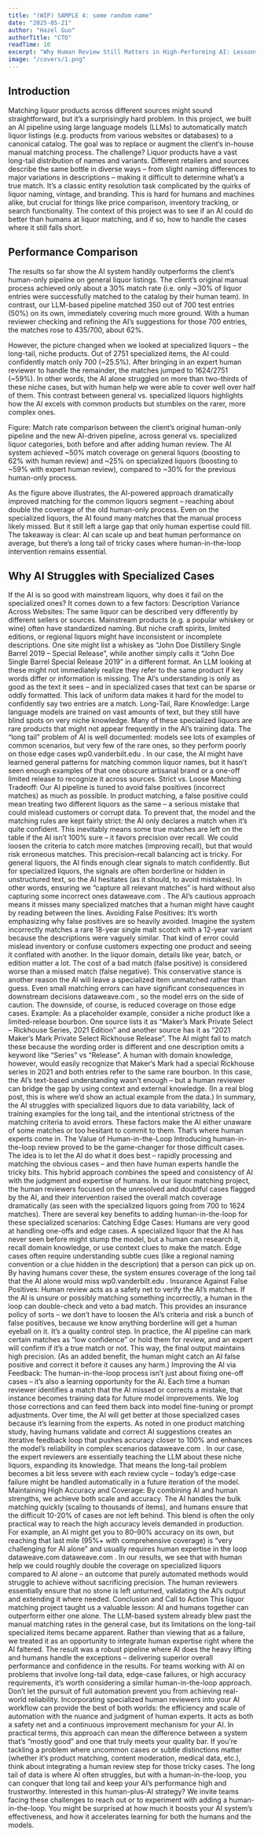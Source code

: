 ```yaml
---
title: "(WIP) SAMPLE 4: some random name"
date: "2025-05-21"
author: "Hazel Guo"
authorTitle: "CTO"
readTime: 10
excerpt: "Why Human Review Still Matters in High-Performing AI: Lessons From Liquor Matching"
image: "/covers/1.png"
---
```


## Introduction

Matching liquor products across different sources might sound straightforward, but it’s a surprisingly hard problem. In this project, we built an AI pipeline using large language models (LLMs) to automatically match liquor listings (e.g. products from various websites or databases) to a canonical catalog. The goal was to replace or augment the client’s in-house manual matching process. The challenge? Liquor products have a vast long-tail distribution of names and variants. Different retailers and sources describe the same bottle in diverse ways – from slight naming differences to major variations in descriptions – making it difficult to determine what’s a true match. It’s a classic entity resolution task complicated by the quirks of liquor naming, vintage, and branding. This is hard for humans and machines alike, but crucial for things like price comparison, inventory tracking, or search functionality. The context of this project was to see if an AI could do better than humans at liquor matching, and if so, how to handle the cases where it still falls short.

## Performance Comparison

The results so far show the AI system handily outperforms the client’s human-only pipeline on general liquor listings. The client’s original manual process achieved only about a 30% match rate (i.e. only ~30% of liquor entries were successfully matched to the catalog by their human team). In contrast, our LLM-based pipeline matched 350 out of 700 test entries (50%) on its own, immediately covering much more ground. With a human reviewer checking and refining the AI’s suggestions for those 700 entries, the matches rose to 435/700, about 62%. 

However, the picture changed when we looked at specialized liquors – the long-tail, niche products. Out of 2751 specialized items, the AI could confidently match only 700 (~25.5%). After bringing in an expert human reviewer to handle the remainder, the matches jumped to 1624/2751 (~59%). In other words, the AI alone struggled on more than two-thirds of these niche cases, but with human help we were able to cover well over half of them. This contrast between general vs. specialized liquors highlights how the AI excels with common products but stumbles on the rarer, more complex ones. 

Figure: Match rate comparison between the client’s original human-only pipeline and the new AI-driven pipeline, across general vs. specialized liquor categories, both before and after adding human review. The AI system achieved ~50% match coverage on general liquors (boosting to 62% with human review) and ~25% on specialized liquors (boosting to ~59% with expert human review), compared to ~30% for the previous human-only process. 

As the figure above illustrates, the AI-powered approach dramatically improved matching for the common liquors segment – reaching about double the coverage of the old human-only process. Even on the specialized liquors, the AI found many matches that the manual process likely missed. But it still left a large gap that only human expertise could fill. The takeaway is clear: AI can scale up and beat human performance on average, but there’s a long tail of tricky cases where human-in-the-loop intervention remains essential.

## Why AI Struggles with Specialized Cases

If the AI is so good with mainstream liquors, why does it fail on the specialized ones? It comes down to a few factors:
Description Variance Across Websites: The same liquor can be described very differently by different sellers or sources. Mainstream products (e.g. a popular whiskey or wine) often have standardized naming. But niche craft spirits, limited editions, or regional liquors might have inconsistent or incomplete descriptions. One site might list a whiskey as “John Doe Distillery Single Barrel 2019 – Special Release”, while another simply calls it “John Doe Single Barrel Special Release 2019” in a different format. An LLM looking at these might not immediately realize they refer to the same product if key words differ or information is missing. The AI’s understanding is only as good as the text it sees – and in specialized cases that text can be sparse or oddly formatted. This lack of uniform data makes it hard for the model to confidently say two entries are a match.
Long-Tail, Rare Knowledge: Large language models are trained on vast amounts of text, but they still have blind spots on very niche knowledge. Many of these specialized liquors are rare products that might not appear frequently in the AI’s training data. The “long tail” problem of AI is well documented: models see lots of examples of common scenarios, but very few of the rare ones, so they perform poorly on those edge cases
wp0.vanderbilt.edu
. In our case, the AI might have learned general patterns for matching common liquor names, but it hasn’t seen enough examples of that one obscure artisanal brand or a one-off limited release to recognize it across sources.
Strict vs. Loose Matching Tradeoff: Our AI pipeline is tuned to avoid false positives (incorrect matches) as much as possible. In product matching, a false positive could mean treating two different liquors as the same – a serious mistake that could mislead customers or corrupt data. To prevent that, the model and the matching rules are kept fairly strict: the AI only declares a match when it’s quite confident. This inevitably means some true matches are left on the table if the AI isn’t 100% sure – it favors precision over recall. We could loosen the criteria to catch more matches (improving recall), but that would risk erroneous matches. This precision–recall balancing act is tricky. For general liquors, the AI finds enough clear signals to match confidently. But for specialized liquors, the signals are often borderline or hidden in unstructured text, so the AI hesitates (as it should, to avoid mistakes). In other words, ensuring we “capture all relevant matches” is hard without also capturing some incorrect ones
dataweave.com
. The AI’s cautious approach means it misses many specialized matches that a human might have caught by reading between the lines.
Avoiding False Positives: It’s worth emphasizing why false positives are so heavily avoided. Imagine the system incorrectly matches a rare 18-year single malt scotch with a 12-year variant because the descriptions were vaguely similar. That kind of error could mislead inventory or confuse customers expecting one product and seeing it conflated with another. In the liquor domain, details like year, batch, or edition matter a lot. The cost of a bad match (false positive) is considered worse than a missed match (false negative). This conservative stance is another reason the AI will leave a specialized item unmatched rather than guess. Even small matching errors can have significant consequences in downstream decisions
dataweave.com
, so the model errs on the side of caution. The downside, of course, is reduced coverage on those edge cases.
Example: As a placeholder example, consider a niche product like a limited-release bourbon. One source lists it as “Maker’s Mark Private Select – Rickhouse Series, 2021 Edition” and another source has it as “2021 Maker’s Mark Private Select Rickhouse Release”. The AI might fail to match these because the wording order is different and one description omits a keyword like “Series” vs “Release”. A human with domain knowledge, however, would easily recognize that Maker’s Mark had a special Rickhouse series in 2021 and both entries refer to the same rare bourbon. In this case, the AI’s text-based understanding wasn’t enough – but a human reviewer can bridge the gap by using context and external knowledge. (In a real blog post, this is where we’d show an actual example from the data.) In summary, the AI struggles with specialized liquors due to data variability, lack of training examples for the long tail, and the intentional strictness of the matching criteria to avoid errors. These factors make the AI either unaware of some matches or too hesitant to commit to them. That’s where human experts come in.
The Value of Human-in-the-Loop
Introducing human-in-the-loop review proved to be the game-changer for those difficult cases. The idea is to let the AI do what it does best – rapidly processing and matching the obvious cases – and then have human experts handle the tricky bits. This hybrid approach combines the speed and consistency of AI with the judgment and expertise of humans. In our liquor matching project, the human reviewers focused on the unresolved and doubtful cases flagged by the AI, and their intervention raised the overall match coverage dramatically (as seen with the specialized liquors going from 700 to 1624 matches). There are several key benefits to adding human-in-the-loop for these specialized scenarios:
Catching Edge Cases: Humans are very good at handling one-offs and edge cases. A specialized liquor that the AI has never seen before might stump the model, but a human can research it, recall domain knowledge, or use context clues to make the match. Edge cases often require understanding subtle cues (like a regional naming convention or a clue hidden in the description) that a person can pick up on. By having humans cover these, the system ensures coverage of the long tail that the AI alone would miss
wp0.vanderbilt.edu
.
Insurance Against False Positives: Human review acts as a safety net to verify the AI’s matches. If the AI is unsure or possibly matching something incorrectly, a human in the loop can double-check and veto a bad match. This provides an insurance policy of sorts – we don’t have to loosen the AI’s criteria and risk a bunch of false positives, because we know anything borderline will get a human eyeball on it. It’s a quality control step. In practice, the AI pipeline can mark certain matches as “low confidence” or hold them for review, and an expert will confirm if it’s a true match or not. This way, the final output maintains high precision. (As an added benefit, the human might catch an AI false positive and correct it before it causes any harm.)
Improving the AI via Feedback: The human-in-the-loop process isn’t just about fixing one-off cases – it’s also a learning opportunity for the AI. Each time a human reviewer identifies a match that the AI missed or corrects a mistake, that instance becomes training data for future model improvements. We log those corrections and can feed them back into model fine-tuning or prompt adjustments. Over time, the AI will get better at those specialized cases because it’s learning from the experts. As noted in one product matching study, having humans validate and correct AI suggestions creates an iterative feedback loop that pushes accuracy closer to 100% and enhances the model’s reliability in complex scenarios
dataweave.com
. In our case, the expert reviewers are essentially teaching the LLM about these niche liquors, expanding its knowledge. That means the long-tail problem becomes a bit less severe with each review cycle – today’s edge-case failure might be handled automatically in a future iteration of the model.
Maintaining High Accuracy and Coverage: By combining AI and human strengths, we achieve both scale and accuracy. The AI handles the bulk matching quickly (scaling to thousands of items), and humans ensure that the difficult 10-20% of cases are not left behind. This blend is often the only practical way to reach the high accuracy levels demanded in production. For example, an AI might get you to 80–90% accuracy on its own, but reaching that last mile (95%+ with comprehensive coverage) is “very challenging for AI alone” and usually requires human expertise in the loop
dataweave.com
dataweave.com
. In our results, we see that with human help we could roughly double the coverage on specialized liquors compared to AI alone – an outcome that purely automated methods would struggle to achieve without sacrificing precision. The human reviewers essentially ensure that no stone is left unturned, validating the AI’s output and extending it where needed.
Conclusion and Call to Action
This liquor matching project taught us a valuable lesson: AI and humans together can outperform either one alone. The LLM-based system already blew past the manual matching rates in the general case, but its limitations on the long-tail specialized items became apparent. Rather than viewing that as a failure, we treated it as an opportunity to integrate human expertise right where the AI faltered. The result was a robust pipeline where AI does the heavy lifting and humans handle the exceptions – delivering superior overall performance and confidence in the results. For teams working with AI on problems that involve long-tail data, edge-case failures, or high accuracy requirements, it’s worth considering a similar human-in-the-loop approach. Don’t let the pursuit of full automation prevent you from achieving real-world reliability. Incorporating specialized human reviewers into your AI workflow can provide the best of both worlds: the efficiency and scale of automation with the nuance and judgment of human experts. It acts as both a safety net and a continuous improvement mechanism for your AI. In practical terms, this approach can mean the difference between a system that’s “mostly good” and one that truly meets your quality bar. If you’re tackling a problem where uncommon cases or subtle distinctions matter (whether it’s product matching, content moderation, medical data, etc.), think about integrating a human review step for those tricky cases. The long tail of data is where AI often struggles, but with a human-in-the-loop, you can conquer that long tail and keep your AI’s performance high and trustworthy. Interested in this human-plus-AI strategy? We invite teams facing these challenges to reach out or to experiment with adding a human-in-the-loop. You might be surprised at how much it boosts your AI system’s effectiveness, and how it accelerates learning for both the humans and the models. 
